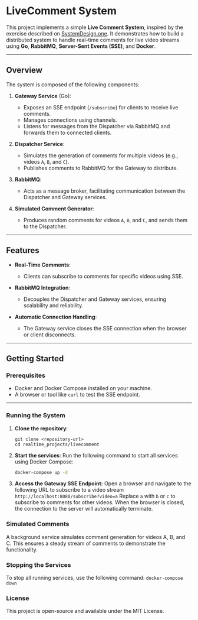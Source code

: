 # **LiveComment System**

This project implements a simple **Live Comment System**, inspired by the exercise described on [SystemDesign.one](https://systemdesign.one/live-comment-system-design/). It demonstrates how to build a distributed system to handle real-time comments for live video streams using **Go**, **RabbitMQ**, **Server-Sent Events (SSE)**, and **Docker**.

---

## **Overview**

The system is composed of the following components:

1. **Gateway Service** (Go):
    - Exposes an SSE endpoint (`/subscribe`) for clients to receive live comments.
    - Manages connections using channels.
    - Listens for messages from the Dispatcher via RabbitMQ and forwards them to connected clients.

2. **Dispatcher Service**:
    - Simulates the generation of comments for multiple videos (e.g., videos `A`, `B`, and `C`).
    - Publishes comments to RabbitMQ for the Gateway to distribute.

3. **RabbitMQ**:
    - Acts as a message broker, facilitating communication between the Dispatcher and Gateway services.

4. **Simulated Comment Generator**:
    - Produces random comments for videos `A`, `B`, and `C`, and sends them to the Dispatcher.

---

## **Features**

- **Real-Time Comments**:
    - Clients can subscribe to comments for specific videos using SSE.

- **RabbitMQ Integration**:
    - Decouples the Dispatcher and Gateway services, ensuring scalability and reliability.

- **Automatic Connection Handling**:
    - The Gateway service closes the SSE connection when the browser or client disconnects.

---

## **Getting Started**

### **Prerequisites**

- Docker and Docker Compose installed on your machine.
- A browser or tool like `curl` to test the SSE endpoint.

---

### **Running the System**

1. **Clone the repository**:
   ```
   git clone <repository-url>
   cd realtime_projects/livecomment
   ```
2. **Start the services**:
   Run the following command to start all services using Docker Compose:
   ```bash
   docker-compose up -d
   ```
3. **Access the Gateway SSE Endpoint:**
   Open a browser and navigate to the following URL to subscribe to a video stream
   ```http://localhost:8080/subscribe?video=a```
   Replace `a` with `b` or `c` to subscribe to comments for other videos.
   When the browser is closed, the connection to the server will automatically terminate.


### **Simulated Comments**
A background service simulates comment generation for videos A, B, and C. This ensures a steady stream of comments to demonstrate the functionality.

### **Stopping the Services**
To stop all running services, use the following command: `docker-compose down`

### **License** 
This project is open-source and available under the MIT License.
